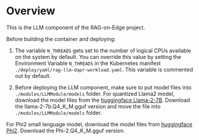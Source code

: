 # Overview

This is the LLM component of the RAG-on-Edge project.

Before building the container and deploying:

1. The variable `N_THREADS` gets set to the number of logical CPUs available on the system by default. You can override this value by setting the Environment Variable `N_THREADS` in the Kubernetes manifest `./deploy/yaml/rag-llm-dapr-workload.yaml`. This variable is commented out by default.

2. Before deploying the LLM component, make sure to put model files into `./modules/LLMModule/models` folder.
For quantized Llama2 model, download the model files from the [huggingface Llama-2-7B](https://huggingface.co/TheBloke/Llama-2-7B-GGUF). Download the llama-2-7b.Q4_K_M.gguf version and move the file into `./modules/LLMModule/models` folder.

For Phi2 small language model, download the model files from [huggingface Phi2](https://huggingface.co/TheBloke/phi-2-GGUF/tree/main). Download the Phi-2.Q4_K_M.gguf version.
